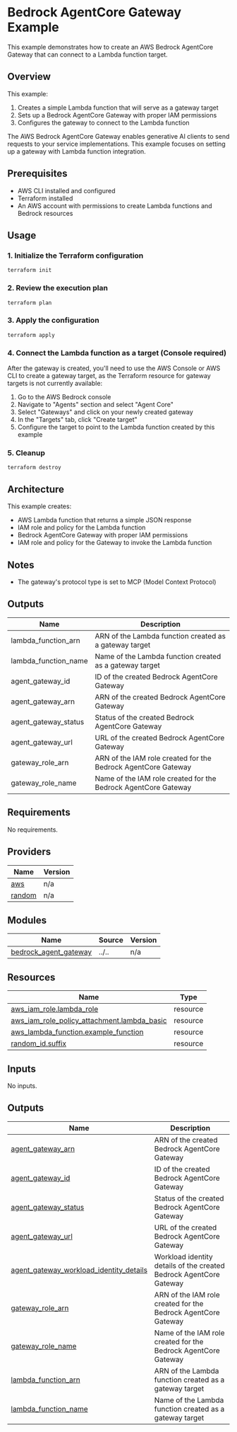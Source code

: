 <!-- BEGIN_TF_DOCS -->
# Bedrock AgentCore Gateway Example

This example demonstrates how to create an AWS Bedrock AgentCore Gateway that can connect to a Lambda function target.

## Overview

This example:

1. Creates a simple Lambda function that will serve as a gateway target
2. Sets up a Bedrock AgentCore Gateway with proper IAM permissions
3. Configures the gateway to connect to the Lambda function

The AWS Bedrock AgentCore Gateway enables generative AI clients to send requests to your service implementations. This example focuses on setting up a gateway with Lambda function integration.

## Prerequisites

- AWS CLI installed and configured
- Terraform installed
- An AWS account with permissions to create Lambda functions and Bedrock resources

## Usage

### 1. Initialize the Terraform configuration

```
terraform init
```

### 2. Review the execution plan

```
terraform plan
```

### 3. Apply the configuration

```
terraform apply
```

### 4. Connect the Lambda function as a target (Console required)

After the gateway is created, you'll need to use the AWS Console or AWS CLI to create a gateway target, as the Terraform resource for gateway targets is not currently available:

1. Go to the AWS Bedrock console
2. Navigate to "Agents" section and select "Agent Core"
3. Select "Gateways" and click on your newly created gateway
4. In the "Targets" tab, click "Create target"
5. Configure the target to point to the Lambda function created by this example

### 5. Cleanup

```
terraform destroy
```

## Architecture

This example creates:

- AWS Lambda function that returns a simple JSON response
- IAM role and policy for the Lambda function
- Bedrock AgentCore Gateway with proper IAM permissions
- IAM role and policy for the Gateway to invoke the Lambda function

## Notes

- The gateway's protocol type is set to MCP (Model Context Protocol)

## Outputs

| Name | Description |
|------|-------------|
| lambda\_function\_arn | ARN of the Lambda function created as a gateway target |
| lambda\_function\_name | Name of the Lambda function created as a gateway target |
| agent\_gateway\_id | ID of the created Bedrock AgentCore Gateway |
| agent\_gateway\_arn | ARN of the created Bedrock AgentCore Gateway |
| agent\_gateway\_status | Status of the created Bedrock AgentCore Gateway |
| agent\_gateway\_url | URL of the created Bedrock AgentCore Gateway |
| gateway\_role\_arn | ARN of the IAM role created for the Bedrock AgentCore Gateway |
| gateway\_role\_name | Name of the IAM role created for the Bedrock AgentCore Gateway |

## Requirements

No requirements.

## Providers

| Name | Version |
|------|---------|
| <a name="provider_aws"></a> [aws](#provider\_aws) | n/a |
| <a name="provider_random"></a> [random](#provider\_random) | n/a |

## Modules

| Name | Source | Version |
|------|--------|---------|
| <a name="module_bedrock_agent_gateway"></a> [bedrock\_agent\_gateway](#module\_bedrock\_agent\_gateway) | ../.. | n/a |

## Resources

| Name | Type |
|------|------|
| [aws_iam_role.lambda_role](https://registry.terraform.io/providers/hashicorp/aws/latest/docs/resources/iam_role) | resource |
| [aws_iam_role_policy_attachment.lambda_basic](https://registry.terraform.io/providers/hashicorp/aws/latest/docs/resources/iam_role_policy_attachment) | resource |
| [aws_lambda_function.example_function](https://registry.terraform.io/providers/hashicorp/aws/latest/docs/resources/lambda_function) | resource |
| [random_id.suffix](https://registry.terraform.io/providers/hashicorp/random/latest/docs/resources/id) | resource |

## Inputs

No inputs.

## Outputs

| Name | Description |
|------|-------------|
| <a name="output_agent_gateway_arn"></a> [agent\_gateway\_arn](#output\_agent\_gateway\_arn) | ARN of the created Bedrock AgentCore Gateway |
| <a name="output_agent_gateway_id"></a> [agent\_gateway\_id](#output\_agent\_gateway\_id) | ID of the created Bedrock AgentCore Gateway |
| <a name="output_agent_gateway_status"></a> [agent\_gateway\_status](#output\_agent\_gateway\_status) | Status of the created Bedrock AgentCore Gateway |
| <a name="output_agent_gateway_url"></a> [agent\_gateway\_url](#output\_agent\_gateway\_url) | URL of the created Bedrock AgentCore Gateway |
| <a name="output_agent_gateway_workload_identity_details"></a> [agent\_gateway\_workload\_identity\_details](#output\_agent\_gateway\_workload\_identity\_details) | Workload identity details of the created Bedrock AgentCore Gateway |
| <a name="output_gateway_role_arn"></a> [gateway\_role\_arn](#output\_gateway\_role\_arn) | ARN of the IAM role created for the Bedrock AgentCore Gateway |
| <a name="output_gateway_role_name"></a> [gateway\_role\_name](#output\_gateway\_role\_name) | Name of the IAM role created for the Bedrock AgentCore Gateway |
| <a name="output_lambda_function_arn"></a> [lambda\_function\_arn](#output\_lambda\_function\_arn) | ARN of the Lambda function created as a gateway target |
| <a name="output_lambda_function_name"></a> [lambda\_function\_name](#output\_lambda\_function\_name) | Name of the Lambda function created as a gateway target |
<!-- END_TF_DOCS -->